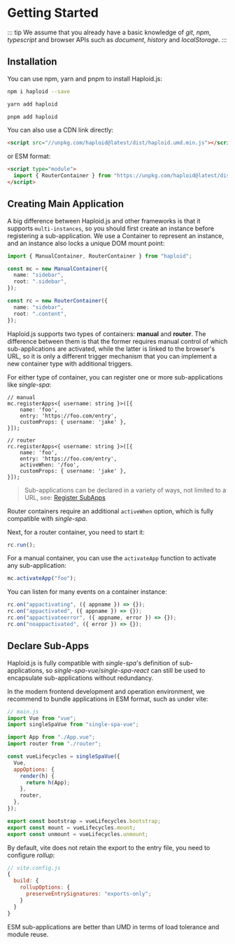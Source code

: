 # Getting Started

::: tip
We assume that you already have a basic knowledge of _git_, _npm_, _typescript_ and browser APIs such as _document_, _history_ and _localStorage_.
:::

## Installation

You can use npm, yarn and pnpm to install Haploid.js:

<CodeGroup>
  <CodeGroupItem title="NPM" active>

```bash
npm i haploid --save
```

  </CodeGroupItem>

  <CodeGroupItem title="YARN">

```bash
yarn add haploid
```

  </CodeGroupItem>

  <CodeGroupItem title="PNPM">

```bash
pnpm add haploid
```

  </CodeGroupItem>
</CodeGroup>

You can also use a CDN link directly:

```html
<script src="//unpkg.com/haploid@latest/dist/haploid.umd.min.js"></script>
```

or ESM format:

```html
<script type="module">
  import { RouterContainer } from "https://unpkg.com/haploid@latest/dist/haploid.esm.min.js";
</script>
```

## Creating Main Application

A big difference between Haploid.js and other frameworks is that it supports `multi-instances`, so you should first create an instance before registering a sub-application. We use a Container to represent an instance, and an instance also locks a unique DOM mount point:

```ts
import { ManualContainer, RouterContainer } from "haploid";

const mc = new ManualContainer({
  name: "sidebar",
  root: ".sidebar",
});

const rc = new RouterContainer({
  name: "sidebar",
  root: ".content",
});
```

Haploid.js supports two types of containers: **manual** and **router**. The difference between them is that the former requires manual control of which sub-applications are activated, while the latter is linked to the browser's URL, so it is only a different trigger mechanism that you can implement a new container type with additional triggers.

For either type of container, you can register one or more sub-applications like _single-spa_:

```ts{12}
// manual
mc.registerApps<{ username: string }>([{
    name: 'foo',
    entry: 'https://foo.com/entry',
    customProps: { username: 'jake' },
}]);

// router
rc.registerApps<{ username: string }>([{
    name: 'foo',
    entry: 'https://foo.com/entry',
    activeWhen: '/foo',
    customProps: { username: 'jake' },
}]);
```

> Sub-applications can be declared in a variety of ways, not limited to a URL, see: [Register SubApps](/guide/register-app.html)

Router containers require an additional `activeWhen` option, which is fully compatible with _single-spa_.

Next, for a router container, you need to start it:

```ts
rc.run();
```

For a manual container, you can use the `activateApp` function to activate any sub-application:

```ts
mc.activateApp("foo");
```

You can listen for many events on a container instance:

```ts
rc.on("appactivating", ({ appname }) => {});
rc.on("appactivated", ({ appname }) => {});
rc.on("appactivateerror", ({ appname, error }) => {});
rc.on("noappactivated", ({ error }) => {});
```

## Declare Sub-Apps

Haploid.js is fully compatible with _single-spa_'s definition of sub-applications, so _single-spa-vue_/_single-spa-react_ can still be used to encapsulate sub-applications without redundancy.

In the modern frontend development and operation environment, we recommend to bundle applications in ESM format, such as under vite:

```js
// main.js
import Vue from "vue";
import singleSpaVue from "single-spa-vue";

import App from "./App.vue";
import router from "./router";

const vueLifecycles = singleSpaVue({
  Vue,
  appOptions: {
    render(h) {
      return h(App);
    },
    router,
  },
});

export const bootstrap = vueLifecycles.bootstrap;
export const mount = vueLifecycles.mount;
export const unmount = vueLifecycles.unmount;
```

By default, vite does not retain the export to the entry file, you need to configure _rollup_:

```js
// vite.config.js
{
  build: {
    rollupOptions: {
      preserveEntrySignatures: "exports-only";
    }
  }
}
```

ESM sub-applications are better than UMD in terms of load tolerance and module reuse.
